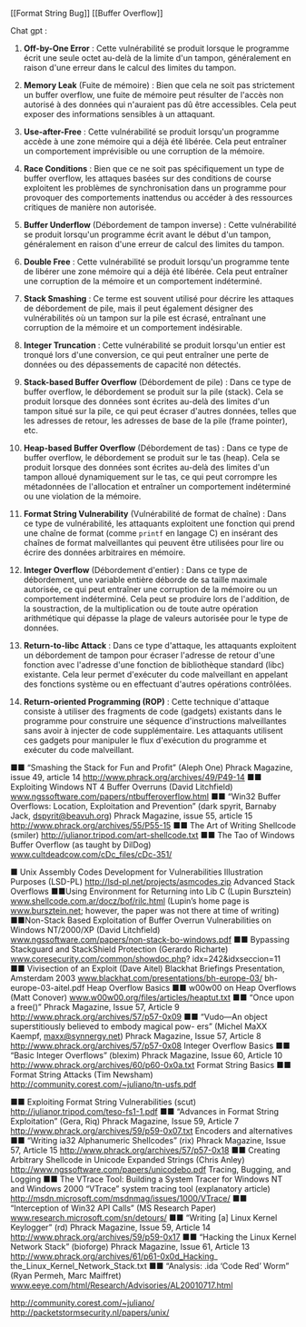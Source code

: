 [[Format String Bug]]
[[Buffer Overflow]]



Chat gpt :

1. **Off-by-One Error** : Cette vulnérabilité se produit lorsque le programme écrit une seule octet au-delà de la limite d'un tampon, généralement en raison d'une erreur dans le calcul des limites du tampon.
    
2. **Memory Leak** (Fuite de mémoire) : Bien que cela ne soit pas strictement un buffer overflow, une fuite de mémoire peut résulter de l'accès non autorisé à des données qui n'auraient pas dû être accessibles. Cela peut exposer des informations sensibles à un attaquant.
    
3. **Use-after-Free** : Cette vulnérabilité se produit lorsqu'un programme accède à une zone mémoire qui a déjà été libérée. Cela peut entraîner un comportement imprévisible ou une corruption de la mémoire.
    
4. **Race Conditions** : Bien que ce ne soit pas spécifiquement un type de buffer overflow, les attaques basées sur des conditions de course exploitent les problèmes de synchronisation dans un programme pour provoquer des comportements inattendus ou accéder à des ressources critiques de manière non autorisée.
    
5. **Buffer Underflow** (Débordement de tampon inverse) : Cette vulnérabilité se produit lorsqu'un programme écrit avant le début d'un tampon, généralement en raison d'une erreur de calcul des limites du tampon.
    
6. **Double Free** : Cette vulnérabilité se produit lorsqu'un programme tente de libérer une zone mémoire qui a déjà été libérée. Cela peut entraîner une corruption de la mémoire et un comportement indéterminé.
    
7. **Stack Smashing** : Ce terme est souvent utilisé pour décrire les attaques de débordement de pile, mais il peut également désigner des vulnérabilités où un tampon sur la pile est écrasé, entraînant une corruption de la mémoire et un comportement indésirable.
    
8. **Integer Truncation** : Cette vulnérabilité se produit lorsqu'un entier est tronqué lors d'une conversion, ce qui peut entraîner une perte de données ou des dépassements de capacité non détectés.


1. **Stack-based Buffer Overflow** (Débordement de pile) : Dans ce type de buffer overflow, le débordement se produit sur la pile (stack). Cela se produit lorsque des données sont écrites au-delà des limites d'un tampon situé sur la pile, ce qui peut écraser d'autres données, telles que les adresses de retour, les adresses de base de la pile (frame pointer), etc.
    
2. **Heap-based Buffer Overflow** (Débordement de tas) : Dans ce type de buffer overflow, le débordement se produit sur le tas (heap). Cela se produit lorsque des données sont écrites au-delà des limites d'un tampon alloué dynamiquement sur le tas, ce qui peut corrompre les métadonnées de l'allocation et entraîner un comportement indéterminé ou une violation de la mémoire.
    
3. **Format String Vulnerability** (Vulnérabilité de format de chaîne) : Dans ce type de vulnérabilité, les attaquants exploitent une fonction qui prend une chaîne de format (comme `printf` en langage C) en insérant des chaînes de format malveillantes qui peuvent être utilisées pour lire ou écrire des données arbitraires en mémoire.
    
4. **Integer Overflow** (Débordement d'entier) : Dans ce type de débordement, une variable entière déborde de sa taille maximale autorisée, ce qui peut entraîner une corruption de la mémoire ou un comportement indéterminé. Cela peut se produire lors de l'addition, de la soustraction, de la multiplication ou de toute autre opération arithmétique qui dépasse la plage de valeurs autorisée pour le type de données.
    
5. **Return-to-libc Attack** : Dans ce type d'attaque, les attaquants exploitent un débordement de tampon pour écraser l'adresse de retour d'une fonction avec l'adresse d'une fonction de bibliothèque standard (libc) existante. Cela leur permet d'exécuter du code malveillant en appelant des fonctions système ou en effectuant d'autres opérations contrôlées.
    
6. **Return-oriented Programming (ROP)** : Cette technique d'attaque consiste à utiliser des fragments de code (gadgets) existants dans le programme pour construire une séquence d'instructions malveillantes sans avoir à injecter de code supplémentaire. Les attaquants utilisent ces gadgets pour manipuler le flux d'exécution du programme et exécuter du code malveillant.



■■
“Smashing the Stack for Fun and Profit” (Aleph One)
Phrack Magazine, issue 49, article 14
http://www.phrack.org/archives/49/P49-14
■■
Exploiting Windows NT 4 Buffer Overruns (David Litchfield)
www.ngssoftware.com/papers/ntbufferoverflow.html
■■
“Win32 Buffer Overflows: Location, Exploitation and Prevention”
(dark spyrit, Barnaby Jack, dspyrit@beavuh.org)
Phrack Magazine, issue 55, article 15
http://www.phrack.org/archives/55/P55-15
■■
The Art of Writing Shellcode (smiler)
http://julianor.tripod.com/art-shellcode.txt
■■
The Tao of Windows Buffer Overflow
(as taught by DilDog)
www.cultdeadcow.com/cDc_files/cDc-351/


■
Unix Assembly Codes Development for Vulnerabilities Illustration
Purposes (LSD-PL)
http://lsd-pl.net/projects/asmcodes.zip
Advanced Stack Overflows
■■Using Environment for Returning into Lib C (Lupin Bursztein)
www.shellcode.com.ar/docz/bof/rilc.html (Lupin’s home page is
www.bursztein.net; however, the paper was not there at time of
writing)
■■Non-Stack Based Exploitation of Buffer Overrun Vulnerabilities on
Windows NT/2000/XP (David Litchfield)
www.ngssoftware.com/papers/non-stack-bo-windows.pdf
■■
Bypassing Stackguard and StackShield Protection (Gerardo
Richarte)
www.coresecurity.com/common/showdoc.php?
idx=242&idxseccion=11
■■
Vivisection of an Exploit (Dave Aitel)
Blackhat Briefings Presentation, Amsterdam 2003
www.blackhat.com/presentations/bh-europe-03/
bh-europe-03-aitel.pdf
Heap Overflow Basics
■■
w00w00 on Heap Overflows (Matt Conover)
www.w00w00.org/files/articles/heaptut.txt
■■
“Once upon a free()”
Phrack Magazine, Issue 57, Article 9
http://www.phrack.org/archives/57/p57-0x09
■■
“Vudo—An object superstitiously believed to embody magical pow-
ers” (Michel MaXX Kaempf, maxx@synnergy.net)
Phrack Magazine, Issue 57, Article 8
http://www.phrack.org/archives/57/p57-0x08
Integer Overflow Basics
■■
“Basic Integer Overflows” (blexim)
Phrack Magazine, Issue 60, Article 10
http://www.phrack.org/archives/60/p60-0x0a.txt
Format String Basics
■■
Format String Attacks (Tim Newsham)
http://community.corest.com/~juliano/tn-usfs.pdf


■■
Exploiting Format String Vulnerabilities (scut)
http://julianor.tripod.com/teso-fs1-1.pdf
■■
“Advances in Format String Exploitation” (Gera, Riq)
Phrack Magazine, Issue 59, Article 7
http://www.phrack.org/archives/59/p59-0x07.txt
Encoders and alternatives
■■
“Writing ia32 Alphanumeric Shellcodes” (rix)
Phrack Magazine, Issue 57, Article 15
http://www.phrack.org/archives/57/p57-0x18
■■
Creating Arbitrary Shellcode in Unicode Expanded Strings
(Chris Anley)
http://www.ngssoftware.com/papers/unicodebo.pdf
Tracing, Bugging, and Logging
■■
The VTrace Tool: Building a System Tracer for Windows NT and
Windows 2000
“VTrace” system tracing tool (explanatory article)
http://msdn.microsoft.com/msdnmag/issues/1000/VTrace/
■■
“Interception of Win32 API Calls” (MS Research Paper)
www.research.microsoft.com/sn/detours/
■■
“Writing [a] Linux Kernel Keylogger” (rd)
Phrack Magazine, Issue 59, Article 14
http://www.phrack.org/archives/59/p59-0x17
■■
“Hacking the Linux Kernel Network Stack” (bioforge)
Phrack Magazine, Issue 61, Article 13
http://www.phrack.org/archives/61/p61-0x0d_Hacking_
the_Linux_Kernel_Network_Stack.txt
■■
“Analysis: .ida ‘Code Red’ Worm” (Ryan Permeh, Marc Maiffret)
www.eeye.com/html/Research/Advisories/AL20010717.html


http://community.corest.com/~juliano/
http://packetstormsecurity.nl/papers/unix/